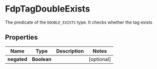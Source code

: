 

# FdpTagDoubleExists

The predicate of the `DOUBLE_EXISTS` type. It checks whether the tag  exists

## Properties

| Name | Type | Description | Notes |
|------------ | ------------- | ------------- | -------------|
|**negated** | **Boolean** |  |  [optional] |



